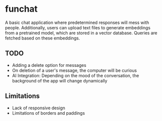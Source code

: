 # funchat

A basic chat application where predetermined responses will mess with people. Additionally, users can upload text files to generate embeddings from a pretrained model, which are stored in a vector database. Queries are fetched based on these embeddings.

## TODO
- Adding a delete option for messages
- On deletion of a user's message, the computer will be curious
- AI Integration: Depending on the mood of the conversation, the background of the app will change dynamically

## Limitations
- Lack of responsive design
- Limitations of borders and paddings
